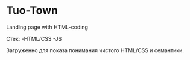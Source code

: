 # Tuo-Town
Landing page with HTML-coding

Стек: 
 -HTML/CSS
 -JS
 
 Загруженно для показа понимания чистого HTML/CSS и семантики. 
